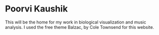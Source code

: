 # Poorvi Kaushik

This will be the home for my work in biological visualization and music analysis. I used the free theme Balzac, by Cole Townsend for this website. 








